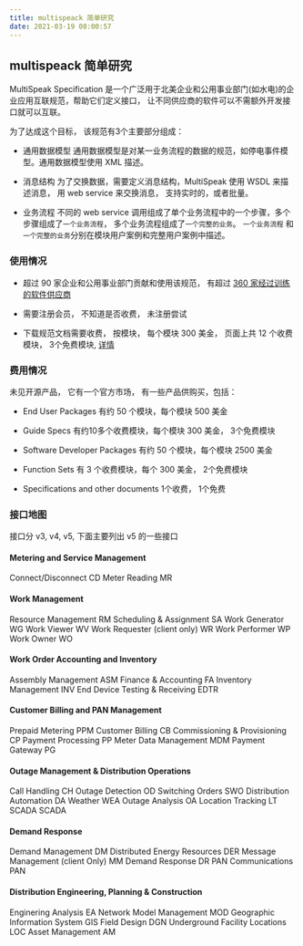 ```yaml
---
title: multispeack 简单研究
date: 2021-03-19 08:00:57
---
```


## multispeack 简单研究

MultiSpeak Specification 是一个广泛用于北美企业和公用事业部门(如水电)的企业应用互联规范，帮助它们定义接口， 让不同供应商的软件可以不需额外开发接口就可以互联。

为了达成这个目标， 该规范有3个主要部分组成：

- 通用数据模型  通用数据模型是对某一业务流程的数据的规范，如停电事件模型。通用数据模型使用 XML 描述。

- 消息结构 为了交换数据，需要定义消息结构，MultiSpeak 使用 WSDL 来描述消息， 用 web service 来交换消息， 支持实时的，或者批量。

- 业务流程 不同的 web service 调用组成了单个业务流程中的一个步骤，多个步骤组成了`一个业务流程`， 多个业务流程组成了`一个完整的业务`。
    `一个业务流程` 和 `一个完整的业务`分别在模块用户案例和完整用户案例中描述。

### 使用情况

- 超过 90 家企业和公用事业部门贡献和使用该规范， 有超过 [360 家经过训练的软件供应商](http://multispeak.wpengine.com/integrator-list-getting-help/)

- 需要注册会员， 不知道是否收费， 未注册尝试

- 下载规范文档需要收费， 按模块， 每个模块 300 美金， 页面上共 12 个收费模块， 3个免费模块, [详情](https://www.multispeak.com/guide-specifications/)

### 费用情况
未见开源产品， 它有一个官方市场， 有一些产品供购买，包括：

- End User Packages
有约 50 个模块，每个模块 500 美金

- Guide Specs
有约10多个收费模块，每个模块 300 美金， 3个免费模块

- Software Developer Packages
有约 50 个模块，每个模块 2500 美金

- Function Sets
有 3 个收费模块，每个 300 美金， 2个免费模块

- Specifications and other documents
1个收费， 1个免费

### 接口地图

接口分 v3, v4, v5, 下面主要列出 v5 的一些接口

#### Metering and Service Management
Connect/Disconnect CD
Meter Reading MR

#### Work Management
Resource Management RM
Scheduling & Assignment SA
Work Generator WG
Work Viewer WV
Work Requester (client only) WR
Work Performer WP
Work Owner WO

#### Work Order Accounting and Inventory
Assembly Management ASM
Finance & Accounting FA
Inventory Management INV
End Device Testing & Receiving EDTR

#### Customer Billing and PAN Management
Prepaid Metering PPM
Customer Billing CB
Commissioning & Provisioning CP
Payment Processing PP
Meter Data Management MDM
Payment Gateway PG

#### Outage Management & Distribution Operations
Call Handling CH
Outage Detection OD
Switching Orders SWO
Distribution Automation DA
Weather WEA
Outage Analysis OA
Location Tracking LT
SCADA SCADA

#### Demand Response
Demand Management DM
Distributed Energy Resources DER
Message Management (client Only) MM
Demand Response DR
PAN Communications PAN

#### Distribution Engineering, Planning & Construction
Enginering Analysis EA
Network Model Management MOD
Geographic Information System GIS
Field Design DGN
Underground Facility Locations LOC
Asset Management AM